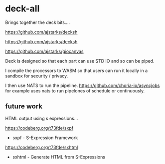 # deck-all

Brings together the deck bits....

https://github.com/ajstarks/decksh

https://github.com/ajstarks/decksh

https://github.com/ajstarks/giocanvas

Deck is designed so that each part can use STD IO and so can be piped.

I compile the processors to WASM so that users can run it locally in a sandbox for security / privacy.

I then use NATS to run the pipeline. https://github.com/choria-io/asyncjobs for example uses nats to run pipelones of schedule or continuously.


## future work

HTML output using s expressions...

https://codeberg.org/t73fde/sxpf
- sxpf - S-Expression Framework

https://codeberg.org/t73fde/sxhtml
- sxhtml - Generate HTML from S-Expressions

